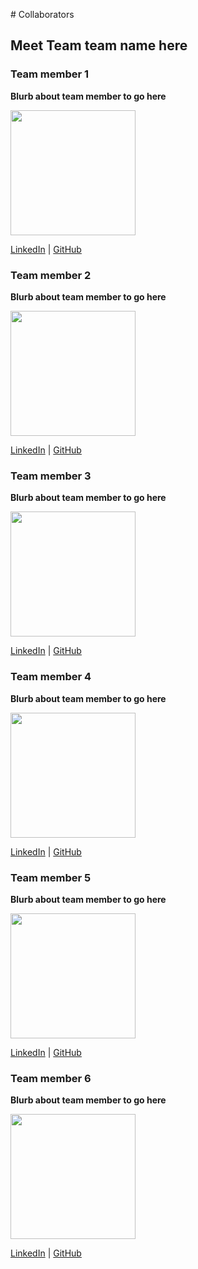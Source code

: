 # Collaborators

## Meet Team **team name here**


### Team member 1

**Blurb about team member to go here**

<img src="" height="200" />


[LinkedIn]() | [GitHub]()


### Team member 2

**Blurb about team member to go here**

<img src="" height="200" />


[LinkedIn]() | [GitHub]()


### Team member 3

**Blurb about team member to go here**

<img src="" height="200" />


[LinkedIn]() | [GitHub]()


### Team member 4

**Blurb about team member to go here**

<img src="" height="200" />


[LinkedIn]() | [GitHub]()


### Team member 5

**Blurb about team member to go here**

<img src="" height="200" />


[LinkedIn]() | [GitHub]()


### Team member 6

**Blurb about team member to go here**

<img src="" height="200" />


[LinkedIn]() | [GitHub]()
